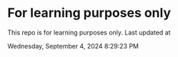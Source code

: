 # For learning purposes only
This repo is for learning purposes only.
Last updated at

Wednesday, September 4, 2024 8:29:23 PM

